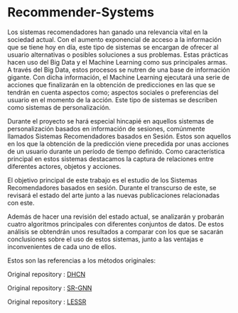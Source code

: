 # Recommender-Systems

Los sistemas recomendadores han ganado una relevancia vital en la sociedad actual. Con el aumento exponencial de acceso a la información que se tiene hoy en día, este tipo de sistemas se encargan de ofrecer al usuario alternativas o posibles soluciones a sus problemas. Estas prácticas hacen uso del Big Data y el Machine Learning como sus principales armas. A través del Big Data, estos procesos se nutren de una base de información gigante. Con dicha información, el Machine Learning ejecutará una serie de acciones que finalizarán en la obtención de predicciones en las que se tendrán en cuenta aspectos como; aspectos sociales o preferencias del usuario en el momento de la acción. Este tipo de sistemas se describen como sistemas de personalización.

Durante el proyecto se hará especial hincapié en aquellos sistemas de personalización basados en información de sesiones, comúnmente llamados Sistemas Recomendadores basados en Sesión. Estos son aquellos en los que la obtención de la predicción viene precedida por unas acciones de un usuario durante un período de tiempo definido. Como característica principal en estos sistemas destacamos la captura de relaciones entre diferentes actores, objetos y acciones. 

El objetivo principal de este trabajo es el estudio de los Sistemas Recomendadores basados en sesión. Durante el transcurso de este, se revisará el estado del arte junto a las nuevas publicaciones relacionadas con este. 

Además de hacer una revisión del estado actual, se analizarán y probarán cuatro algoritmos principales con diferentes conjuntos de datos.
De estos análisis se obtendrán unos resultados a comparar con los que se sacarán conclusiones sobre el uso de estos sistemas, junto a las ventajas e inconvenientes de cada uno de ellos.

Estos son las referencias a los métodos originales:

Original repository : [DHCN](https://github.com/xiaxin1998/DHCN "Codes for AAAI 2021 paper 'Self-Supervised Hypergraph Convolutional Networks for Session-based Recommendation'.")

Original repository : [SR-GNN](https://github.com/CRIPAC-DIG/SR-GNN "Session-based Recommendation with Graph Neural Networks.")

Original repository : [LESSR](https://github.com/twchen/lessr "Handling Information Loss of Graph Neural Networks for Session-based Recommendation, Tianwen Chen and Raymong Chi-Wing Wong, KDD'20'.")


